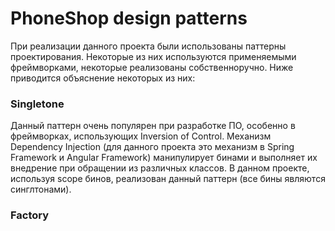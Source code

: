 # PhoneShop design patterns
При реализации данного проекта были использованы паттерны проектирования. Некоторые из них используются применяемыми фреймворками, некоторые реализованы собственноручно. Ниже приводится объяснение некоторых из них:
### Singletone
Данный паттерн очень популярен при разработке ПО, особенно в фреймворках, использующих Inversion of Control. Механизм Dependency Injection (для данного проекта это механизм в Spring Framework и Angular Framework) манипулирует бинами и выполняет их внедрение при обращении из различных классов. В данном проекте, используя scope бинов, реализован данный паттерн (все бины являются синглтонами).
### Factory

